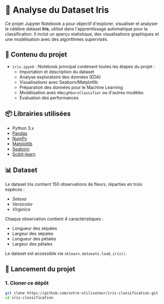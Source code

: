 # 🌸 Analyse du Dataset Iris

Ce projet Jupyter Notebook a pour objectif d'explorer, visualiser et analyser le célèbre dataset **Iris**, utilisé dans l'apprentissage automatique pour la classification. Il inclut un aperçu statistique, des visualisations graphiques et une modélisation avec des algorithmes supervisés.

## 📁 Contenu du projet

- `iris.ipynb` : Notebook principal contenant toutes les étapes du projet :
  - Importation et description du dataset
  - Analyse exploratoire des données (EDA)
  - Visualisations avec Seaborn/Matplotlib
  - Préparation des données pour le Machine Learning
  - Modélisation avec `KNeighborsClassifier` ou d'autres modèles
  - Évaluation des performances

## 📦 Librairies utilisées

- Python 3.x
- [Pandas](https://pandas.pydata.org/)
- [NumPy](https://numpy.org/)
- [Matplotlib](https://matplotlib.org/)
- [Seaborn](https://seaborn.pydata.org/)
- [Scikit-learn](https://scikit-learn.org/)

## 📊 Dataset

Le dataset Iris contient 150 observations de fleurs, réparties en trois espèces :
- *Setosa*
- *Versicolor*
- *Virginica*

Chaque observation contient 4 caractéristiques :
- Longueur des sépales
- Largeur des sépales
- Longueur des pétales
- Largeur des pétales

Le dataset est accessible via `sklearn.datasets.load_iris()`.

## 🚀 Lancement du projet

### 1. Cloner ce dépôt

```bash
git clone https://github.com/votre-utilisateur/iris-classification.git
cd iris-classification
